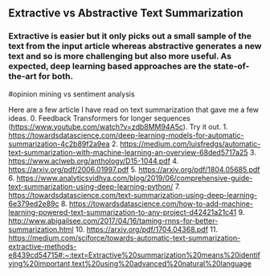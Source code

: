 ## Extractive vs Abstractive Text Summarization
### Extractive is easier but it only picks out a small sample of the text from the input article whereas abstractive generates a new text and so is more challenging but also more useful. As expected, deep learning based approaches are the state-of-the-art for both.

#opinion mining vs sentiment analysis

Here are a few article I have read on text summarization that gave me a few ideas.
	0. Feedback Transformers for longer sequences (https://www.youtube.com/watch?v=zdb8MM94A5c). Try it out.
	1. https://towardsdatascience.com/deep-learning-models-for-automatic-summarization-4c2b89f2a9ea
	2. https://medium.com/luisfredgs/automatic-text-summarization-with-machine-learning-an-overview-68ded5717a25
	3. https://www.aclweb.org/anthology/D15-1044.pdf
	4. https://arxiv.org/pdf/2006.01997.pdf
	5. https://arxiv.org/pdf/1804.05685.pdf
	6. https://www.analyticsvidhya.com/blog/2019/06/comprehensive-guide-text-summarization-using-deep-learning-python/
	7. https://towardsdatascience.com/text-summarization-using-deep-learning-6e379ed2e89c
	8. https://towardsdatascience.com/how-to-add-machine-learning-powered-text-summarization-to-any-project-d42421a21c41
	9. http://www.abigailsee.com/2017/04/16/taming-rnns-for-better-summarization.html
	10. https://arxiv.org/pdf/1704.04368.pdf
	11. https://medium.com/sciforce/towards-automatic-text-summarization-extractive-methods-e8439cd54715#:~:text=Extractive%20summarization%20means%20identifying%20important,text%20using%20advanced%20natural%20language